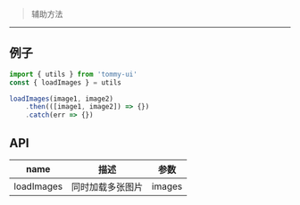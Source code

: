 > 辅助方法

-------------

## 例子

```javascript
import { utils } from 'tommy-ui'
const { loadImages } = utils

loadImages(image1, image2)
    .then(([image1, image2]) => {})
    .catch(err => {})
```

## API

| name | 描述 | 参数 |
|------|--------|-------|
| loadImages | 同时加载多张图片 | images |
